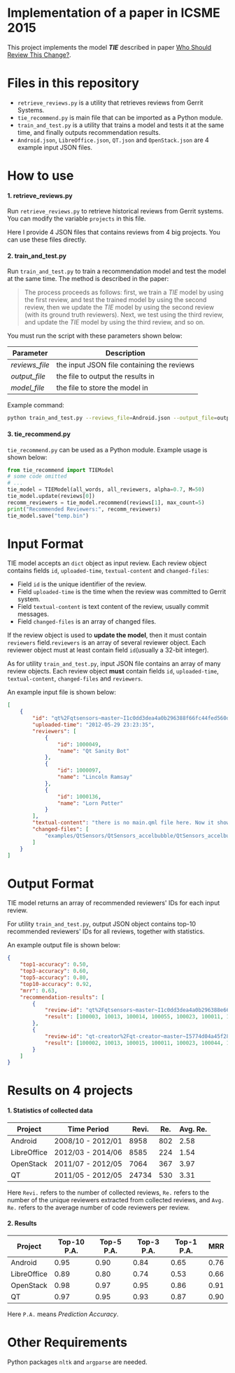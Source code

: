 Implementation of a paper in ICSME 2015
==============
This project implements the model ***TIE*** described in paper [Who Should Review This Change?](http://www.mysmu.edu/faculty/davidlo/papers/icsme15-review.pdf).

Files in this repository
==============
- `retrieve_reviews.py` is a utility that retrieves reviews from Gerrit Systems.
- `tie_recommend.py` is main file that can be imported as a Python module.
- `train_and_test.py` is a utility that trains a model and tests it at the same time, and finally outputs recommendation results.
- `Android.json`, `LibreOffice.json`, `QT.json` and `OpenStack.json` are 4 example input JSON files.

How to use
==============

#### 1. retrieve_reviews.py

Run `retrieve_reviews.py` to retrieve historical reviews from Gerrit systems. You can modify the variable `projects` in this file.

Here I provide 4 JSON files that contains reviews from 4 big projects. You can use these files directly.

#### 2. train_and_test.py

Run `train_and_test.py` to train a recommendation model and test the model at the same time. The method is described in the paper:

> The process proceeds as follows: first, we train a *TIE* model by using the first review, and test the trained model by using the second review, then we update the *TIE* model by using the second review (with its ground truth reviewers). Next, we test using the third review, and update the *TIE* model by using the third review, and so on.

You must run the script with these parameters shown below:

| Parameter | Description |
| --- | --- |
| *reviews_file* | the input JSON file containing the reviews |
| *output_file* | the file to output the results in |
| *model_file* | the file to store the model in |

Example command:

```bash
python train_and_test.py --reviews_file=Android.json --output_file=output/Android_output.json
```

#### 3. tie_recommend.py

`tie_recommend.py` can be used as a Python module. Example usage is shown below:

```python
from tie_recommend import TIEModel
# some code omitted
# ...
tie_model = TIEModel(all_words, all_reviewers, alpha=0.7, M=50)
tie_model.update(reviews[0])
recomm_reviewers = tie_model.recommend(reviews[1], max_count=5)
print("Recommended Reviewers:", recomm_reviewers)
tie_model.save("temp.bin")
```

Input Format
==============
TIE model accepts an `dict` object as input review. Each review object contains fields `id`, `uploaded-time`, `textual-content` and `changed-files`:
- Field `id` is the unique identifier of the review.
- Field `uploaded-time` is the time when the review was committed to Gerrit system.
- Field `textual-content` is text content of the review, usually commit messages.
- Field `changed-files` is an array of changed files.

If the review object is used to **update the model**, then it must contain `reviewers` field.`reviewers` is an array of several reviewer object. Each reviewer object must at least contain field `id`(usually a 32-bit integer).

As for utility `train_and_test.py`, input JSON file contains an array of many review objects. Each review object **must** contain fields `id`, `uploaded-time`, `textual-content`, `changed-files` and `reviewers`.

An example input file is shown below:

```json
[
    {
        "id": "qt%2Fqtsensors~master~I1c0dd3dea4a0b296388f66fc44fed560da85e028",
        "uploaded-time": "2012-05-29 23:23:35",
        "reviewers": [
            {
                "id": 1000049,
                "name": "Qt Sanity Bot"
            },
            {
                "id": 1000097,
                "name": "Lincoln Ramsay"
            },
            {
                "id": 1000136,
                "name": "Lorn Potter"
            }
        ],
        "textual-content": "there is no main.qml file here. Now it shows up in creator.\n\nChange-Id: I1c0dd3dea4a0b296388f66fc44fed560da85e028\n",
        "changed-files": [
            "examples/QtSensors/QtSensors_accelbubble/QtSensors_accelbubble.pro"
        ]
    }
]
```

Output Format
==============
TIE model returns an array of recommended reviewers' IDs for each input review.

For utility `train_and_test.py`, output JSON object contains top-10 recommended reviewers' IDs for all reviews, together with statistics.

An example output file is shown below:

```json
{
    "top1-accuracy": 0.50,
    "top3-accuracy": 0.60,
    "top5-accuracy": 0.80,
    "top10-accuracy": 0.92,
    "mrr": 0.63,
    "recommendation-results": [
        {
            "review-id": "qt%2Fqtsensors~master~I1c0dd3dea4a0b296388e66fc44fed360da85e028",
            "result": [100003, 10013, 100014, 100055, 100023, 100011, 100033, 100004, 100008, 100009]
        },
        {
            "review-id": "qt-creator%2Fqt-creator~master~I5774d04a45f28a4e276a0ef283ce0aa5a2f2e553",
            "result": [100002, 10013, 100015, 100011, 100023, 100044, 100023, 100007, 100001, 100031]
        }
    ]
}
```

Results on 4 projects
==============

#### 1. Statistics of collected data

| Project | Time Period | Revi. | Re. | Avg. Re. |
| --- | --- | --- | --- | --- |
| Android | 2008/10 - 2012/01 | 8958 | 802 | 2.58 |
| LibreOffice | 2012/03 - 2014/06 | 8585 | 224 | 1.54 |
| OpenStack | 2011/07 - 2012/05 | 7064 | 367 | 3.97 |
| QT | 2011/05 - 2012/05 | 24734 | 530 | 3.31 |

Here `Revi.` refers to the number of collected reviews, `Re.` refers to the number of the unique reviewers extracted from collected reviews, and `Avg. Re.` refers to the average number of code reviewers per review.

#### 2. Results

| Project | Top-10 P.A. | Top-5 P.A. | Top-3 P.A. | Top-1 P.A. | MRR |
| --- | --- | --- | --- | --- | --- |
| Android | 0.95 | 0.90 | 0.84 | 0.65 | 0.76 |
| LibreOffice | 0.89 | 0.80 | 0.74 | 0.53 | 0.66 |
| OpenStack | 0.98 | 0.97 | 0.95 | 0.86 | 0.91 |
| QT | 0.97 | 0.95 | 0.93 | 0.87 | 0.90 |

Here `P.A.` means *Prediction Accuracy*.

Other Requirements
==============

Python packages `nltk` and `argparse` are needed.